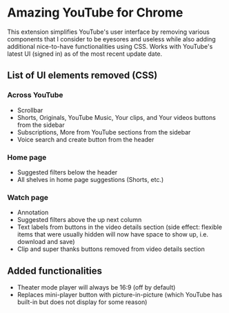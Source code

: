 # Amazing YouTube for Chrome

This extension simplifies YouTube's user interface by removing various components that I consider to be eyesores and useless while also adding additional nice-to-have functionalities using CSS. Works with YouTube's latest UI (signed in) as of the most recent update date.

## List of UI elements removed (CSS)

### Across YouTube

- Scrollbar
- Shorts, Originals, YouTube Music, Your clips, and Your videos buttons from the sidebar
- Subscriptions, More from YouTube sections from the sidebar
- Voice search and create button from the header

### Home page

- Suggested filters below the header
- All shelves in home page suggestions (Shorts, etc.)

### Watch page

- Annotation
- Suggested filters above the up next column
- Text labels from buttons in the video details section (side effect: flexible items that were usually hidden will now have space to show up, i.e. download and save)
- Clip and super thanks buttons removed from video details section

## Added functionalities

- Theater mode player will always be 16:9 (off by default)
- Replaces mini-player button with picture-in-picture (which YouTube has built-in but does not display for some reason)
